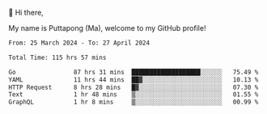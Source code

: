 👋 Hi there,

My name is Puttapong (Ma), welcome to my GitHub profile!

<!--START_SECTION:waka-->

```txt
From: 25 March 2024 - To: 27 April 2024

Total Time: 115 hrs 57 mins

Go                87 hrs 31 mins  ███████████████████░░░░░░   75.49 %
YAML              11 hrs 44 mins  ██▓░░░░░░░░░░░░░░░░░░░░░░   10.13 %
HTTP Request      8 hrs 28 mins   █▓░░░░░░░░░░░░░░░░░░░░░░░   07.30 %
Text              1 hr 48 mins    ▒░░░░░░░░░░░░░░░░░░░░░░░░   01.55 %
GraphQL           1 hr 8 mins     ▒░░░░░░░░░░░░░░░░░░░░░░░░   00.99 %
```

<!--END_SECTION:waka-->
